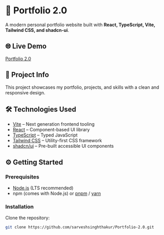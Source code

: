 # 🚀 Portfolio 2.0

A modern personal portfolio website built with **React, TypeScript, Vite, Tailwind CSS, and shadcn-ui**.

## 🌐 Live Demo

[Portfolio 2.0](https://github.com/sarveshsinghthakur/Portfolio-2.0)

## 📂 Project Info

This project showcases my portfolio, projects, and skills with a clean and responsive design.

## 🛠️ Technologies Used

- [Vite](https://vitejs.dev/) – Next generation frontend tooling
- [React](https://react.dev/) – Component-based UI library
- [TypeScript](https://www.typescriptlang.org/) – Typed JavaScript
- [Tailwind CSS](https://tailwindcss.com/) – Utility-first CSS framework
- [shadcn/ui](https://ui.shadcn.com/) – Pre-built accessible UI components

## ⚙️ Getting Started

### Prerequisites

- [Node.js](https://nodejs.org/) (LTS recommended)
- npm (comes with Node.js) or [pnpm](https://pnpm.io/) / [yarn](https://yarnpkg.com/)

### Installation

Clone the repository:

```sh
git clone https://github.com/sarveshsinghthakur/Portfolio-2.0.git

